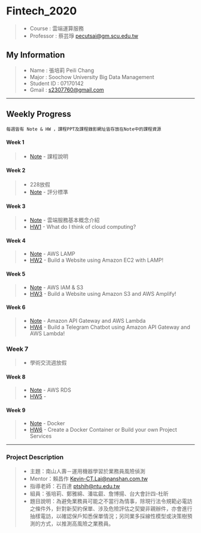 # Fintech_2020
> * Course : 雲端運算服務
> * Professor : 蔡芸琤 pecutsai@gm.scu.edu.tw

## My Information
> * Name : 張培莉 Peili Chang
> * Major : Soochow University Big Data Management
> * Student ID : 07170142
> * Gmail : s2307760@gmail.com

---

## Weekly Progress
    每週皆有 Note & HW ，課程PPT及課程錄影網址皆存放在Note中的課程資源
#### Week 1
> * [Note](https://github.com/peilichang/FinTech/tree/master/Week1)  - 課程說明


#### Week 2
> * 228放假
> * [Note](https://github.com/peilichang/FinTech/tree/master/Week2)  - 評分標準


#### Week 3
> * [Note](https://github.com/peilichang/FinTech/tree/master/Week3)  - 雲端服務基本概念介紹
> * [HW1](https://github.com/peilichang/FinTech/blob/master/Week3/HW1.md)  - What do I think of cloud computing?


#### Week 4
> * [Note](https://github.com/peilichang/FinTech/tree/master/Week4)  - AWS LAMP
> * [HW2](https://www.youtube.com/watch?v=6kEHmKiX1Bo)  - Build a Website using Amazon EC2 with LAMP!


#### Week 5
> * [Note](https://github.com/peilichang/FinTech/blob/master/Week5/readme.md)  - AWS IAM & S3
> * [HW3](https://www.youtube.com/watch?v=2RwWuBKmLPo)  - Build a Website using Amazon S3 and AWS Amplify!


#### Week 6
> * [Note](https://github.com/peilichang/FinTech/blob/master/Week6/README.md)  - Amazon API Gateway and AWS Lambda
> * [HW4]()  - Build a Telegram Chatbot using Amazon API Gateway and AWS Lambda!


### Week 7
> * 學術交流週放假


#### Week 8
> * [Note](https://github.com/peilichang/FinTech/blob/master/Week8/README.md)  - AWS RDS
> * [HW5]()  - 


#### Week 9
> * [Note](https://github.com/peilichang/FinTech/blob/master/Week9/README.md)  - Docker
> * [HW6]()  - Create a Docker Container or Build your own Project Services


---

### Project Description
  > * 主題：南山人壽－運用機器學習於業務員風險偵測
  > * Mentor：賴昌作 Kevin-CT.Lai@nanshan.com.tw
  > * 指導老師：石百達 ptshih@ntu.edu.tw
  > * 組員：張培莉、鄭雅綿、潘竑叡、詹博揚、台大會計四-杜昕
  > * 題目說明：為避免業務員可能之不當行為情事，除現行法令規範必電訪之條件外，針對新契約保單、涉及危險評估之契變非親辦件，亦會進行抽樣電訪，以確認保戶知悉保單情況；另同業多採線性模型或決策樹預測的方式，以推測高風險之業務員。

